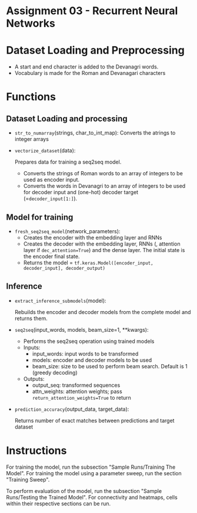 # Assignment 03 - Recurrent Neural Networks

# Dataset Loading and Preprocessing
- A start and end character is added to the Devanagri words.
- Vocabulary is made for the Roman and Devanagari characters

# Functions
## Dataset Loading and processing
- `str_to_numarray`(strings, char_to_int_map): 
  Converts the atrings to integer arrays
- `vectorize_dataset`(data):
  
  Prepares data for training a seq2seq model.
  - Converts the strings of Roman words to an array of integers to be used as encoder input.
  - Converts the words in Devanagri to an array of integers to be used for decoder input and (one-hot) decoder target (=`decoder_input[1:]`).

## Model for training
- `fresh_seq2seq_model`(network_parameters):
  - Creates the encoder with the embedding layer and RNNs
  - Creates the decoder with the embedding layer, RNNs (, attention layer if `dec_attention=True`) and the dense layer. The initial state is the encoder final state.
  - Returns the model = `tf.keras.Model([encoder_input, decoder_input], decoder_output)`

## Inference
- `extract_inference_submodels`(model):
  
  Rebuilds the encoder and decoder models from the complete model and returns them.

- `seq2seq`(input_words, models, beam_size=1, **kwargs):

  - Performs the seq2seq operation using trained models
  - Inputs:
    - input_words: input words to be transformed
    - models: encoder and decoder models to be used
    - beam_size: size to be used to perform beam search. Default is 1 (greedy decoding)
  - Outputs:
    - output_seq: transformed sequences
    - attn_weights: attention weights; pass `return_attention_weights=True` to return
 
- `prediction_accuracy`(output_data, target_data):
  
  Returns number of exact matches between predictions and target dataset

# Instructions
For training the model, run the subsection "Sample Runs/Training The Model". For training the model using a parameter sweep, run the section "Training Sweep".

To perform evaluation of the model, run the subsection "Sample Runs/Testing the Trained Model". For connectivity and heatmaps, cells within their respective sections can be run.
